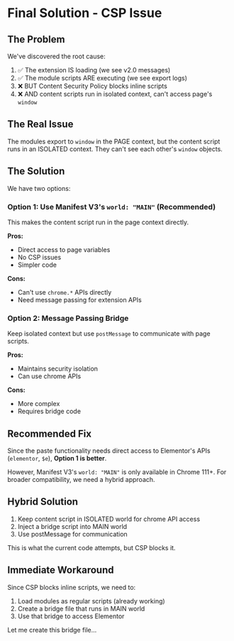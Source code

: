 # Final Solution - CSP Issue

## The Problem

We've discovered the root cause:

1. ✅ The extension IS loading (we see v2.0 messages)
2. ✅ The module scripts ARE executing (we see export logs)
3. ❌ BUT Content Security Policy blocks inline scripts
4. ❌ AND content scripts run in isolated context, can't access page's `window`

## The Real Issue

The modules export to `window` in the PAGE context, but the content script runs in an ISOLATED context. They can't see each other's `window` objects.

## The Solution

We have two options:

### Option 1: Use Manifest V3's `world: "MAIN"` (Recommended)
This makes the content script run in the page context directly.

**Pros:**
- Direct access to page variables
- No CSP issues
- Simpler code

**Cons:**
- Can't use `chrome.*` APIs directly
- Need message passing for extension APIs

### Option 2: Message Passing Bridge
Keep isolated context but use `postMessage` to communicate with page scripts.

**Pros:**
- Maintains security isolation
- Can use chrome APIs

**Cons:**
- More complex
- Requires bridge code

## Recommended Fix

Since the paste functionality needs direct access to Elementor's APIs (`elementor`, `$e`), **Option 1 is better**.

However, Manifest V3's `world: "MAIN"` is only available in Chrome 111+. For broader compatibility, we need a hybrid approach.

## Hybrid Solution

1. Keep content script in ISOLATED world for chrome API access
2. Inject a bridge script into MAIN world
3. Use postMessage for communication

This is what the current code attempts, but CSP blocks it.

## Immediate Workaround

Since CSP blocks inline scripts, we need to:
1. Load modules as regular scripts (already working)
2. Create a bridge file that runs in MAIN world
3. Use that bridge to access Elementor

Let me create this bridge file...
